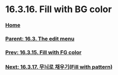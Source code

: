 # 16.3.16. Fill with BG color

### [Home](./00-home.md)
### [Parent: 16.3. The edit menu](./16-03-00-the-edit-menu.md)
### [Prev: 16.3.15. Fill with FG color](./16-03-15-fill-with-fg-color.md)
### [Next: 16.3.17. 무늬로 채우기(Fill with pattern)](./16-03-17-fill-with-pattern.md)
